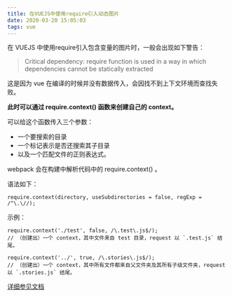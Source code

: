 ```yaml
---
title: 在VUEJS中使用require引入动态图片
date: 2020-03-20 15:05:03
tags: vue
---
```

在 VUEJS 中使用require引入包含变量的图片时，一般会出现如下警告：
> Critical dependency: require function is used in a way in which dependencies cannot be statically extracted

这是因为 vue 在编译的时候并没有数据传入，会因找不到上下文环境而查找失败。

**此时可以通过 require.context() 函数来创建自己的 context。**

可以给这个函数传入三个参数：
- 一个要搜索的目录
- 一个标记表示是否还搜索其子目录
- 以及一个匹配文件的正则表达式。

webpack 会在构建中解析代码中的 require.context() 。

语法如下：

```
require.context(directory, useSubdirectories = false, regExp = /^\.\//);
```

示例：
```
require.context('./test', false, /\.test\.js$/);
// （创建出）一个 context，其中文件来自 test 目录，request 以 `.test.js` 结尾。

require.context('../', true, /\.stories\.js$/);
// （创建出）一个 context，其中所有文件都来自父文件夹及其所有子级文件夹，request 以 `.stories.js` 结尾。
```

[详细参见文档](https://webpack.docschina.org/guides/dependency-management/#%E5%B8%A6%E8%A1%A8%E8%BE%BE%E5%BC%8F%E7%9A%84-require-%E8%AF%AD%E5%8F%A5)
